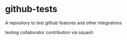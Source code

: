# github-tests
A repository to test github features and other integrations

testing collaborator contribution via squash
